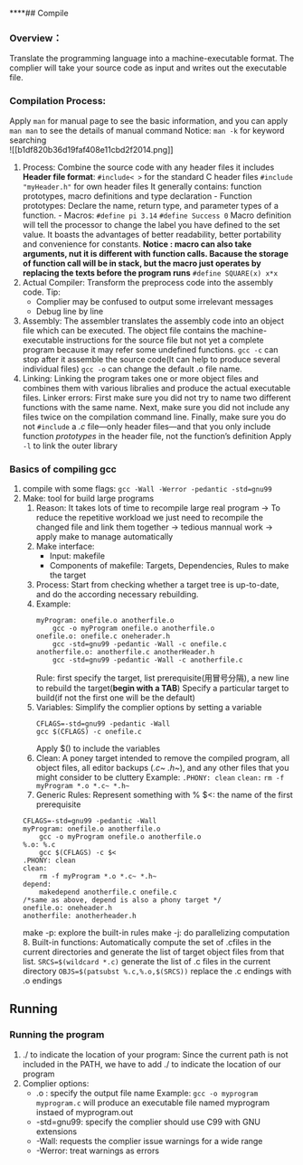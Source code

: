 ---
---

****## Compile
### Overview：
   Translate the programming language into a machine-executable format. The complier will take your source code as input and writes out the executable file.
### Compilation Process:
   Apply `man` for manual page to see the basic information, and you can apply `man man` to see the details of manual command
   Notice: `man -k` for keyword searching              
   ![[b1df820b36d19faf408e11cbd2f2014.png]]
   1. Process:
     Combine the source code with any header files it includes
     **Header file format**:
     `#include< >` for the standard C header files
     `#include "myHeader.h"` for own header files
     It generally contains: function prototypes, macro definitions and type declaration
     - Function prototypes:
       Declare the name, return type, and parameter types of a function.
     - Macros:
       `#define pi 3.14` `#define Success 0`
       Macro definition will tell the processor to change the label you have defined to the set value. 
       It boasts the advantages of better readability, better portability and convenience for constants.
       **Notice : macro can also take arguments, nut it is different with function calls. Bacause the storage of function call will be in stack, but the macro just operates by replacing the texts before the program runs**
       `#define SQUARE(x) x*x`
   2. Actual Compiler:
      Transform the preprocess code into the assembly code.
      Tip:
      - Complier may be confused to output some irrelevant messages
      - Debug line by line
   3. Assembly:
      The assembler translates the assembly code into an object file which can be executed.
      The object file contains the machine-executable instructions for the source file but not yet a complete program because it may refer some undefined functions.
      `gcc -c` can stop after it assemble the source code(It can help to produce several individual files) 
      `gcc -o` can change the default .o file name.
   4. Linking:
      Linking the program takes one or more object files and combines them with various libralies and produce the actual executable files.
      Linker errors: 
      First make sure you did not try to name two different functions with the same name. Next, make sure you did not include any files twice on the compilation command line. Finally, make sure you do not `#include` a _.c_ file—only header files—and that you only include function _prototypes_ in the header file, not the function’s definition
      Apply `-l` to link the outer library

### Basics of compiling gcc
   1. compile with some flags:
     `gcc -Wall -Werror -pedantic -std=gnu99`
   2. Make: tool for build large programs
      1. Reason: It takes lots of time to recompile large real program -> To reduce the repetitive workload we just need to recompile the changed file and link them together -> tedious mannual work -> apply make to manage automatically
      2. Make interface:
         - Input: makefile
         - Components of makefile: Targets, Dependencies, Rules to make the target
	  3. Process:
	     Start from checking whether a target tree is up-to-date, and do the according necessary rebuilding.
	  4. Example:
	     ```
	     myProgram: onefile.o anotherfile.o
		     gcc -o myProgram onefile.o anotherfile.o
		 onefile.o: onefile.c oneherader.h
			 gcc -std=gnu99 -pedantic -Wall -c onefile.c
		 anotherfile.o: anotherfile.c anotherHeader.h
			 gcc -std=gnu99 -pedantic -Wall -c anotherfile.c
           ```
           Rule: first specify the target, list prerequisite(用冒号分隔), a new line to rebuild the target(**begin with a TAB**)
           Specify a particular target to build(if not the first one will be the default)
	  5. Variables:
	     Simplify the complier options by setting a variable
	     ```
		 CFLAGS=-std=gnu99 -pedantic -Wall
		 gcc $(CFLAGS) -c onefile.c 
		  ```
		  Apply $() to include the variables
	  6. Clean:
	     A poney target intended to remove the compiled program, all object files, all editor backups (*.c~ .h~*), and any other files that you might consider to be cluttery
	     Example:
	     `.PHONY: clean`
	     `clean:`
		     `rm -f myProgram *.o *.c~ *.h~`
	  7.  Generic Rules:
	     Represent something with %
	     $<: the name of the first prerequisite
	     ```
	     CFLAGS=-std=gnu99 -pedantic -Wall
	     myProgram: onefile.o anotherfile.o
		     gcc -o myProgram onefile.o anotherfile.o
		 %.o: %.c
			 gcc $(CFLAGS) -c $<
		 .PHONY: clean
		 clean:
			 rm -f myProgram *.o *.c~ *.h~
		 depend:
			 makedepend anotherfile.c onefile.c
		 /*same as above, depend is also a phony target */
		 onefile.o: oneheader.h
		 anotherfile: anotherheader.h
	     ```
	     make -p: explore the built-in rules
	     make -j: do parallelizing computation
	  8.  Built-in functions:
	     Automatically compute the set of .cfiles in the current directories and generate the list of target object files from that list.
	     `SRCS=$(wildcard *.c)`
	     generate the list of .c files in the current directory
	     `OBJS=$(patsubst %.c,%.o,$(SRCS))`
	     replace the .c endings with .o endings
	     
## Running
### Running the program
1. ./ to indicate the location of your program:
   Since the current path is not included in the PATH, we have to add ./ to indicate the location of our program
2. Complier options:
   - .o : specify the output file name
     Example: `gcc -o myprogram myprogram.c` will produce an executable file named myprogram instaed of myprogram.out
   - -std=gnu99:
     specify the complier should use C99 with GNU extensions
   - -Wall:
     requests the complier issue warnings for a wide range
   - -Werror:
     treat warnings as errors

 